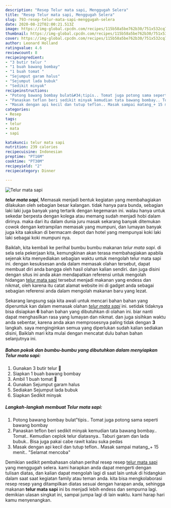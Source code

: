 ```yaml
---
description: "Resep Telur mata sapi, Menggugah Selera"
title: "Resep Telur mata sapi, Menggugah Selera"
slug: 793-resep-telur-mata-sapi-menggugah-selera
date: 2020-08-22T02:00:21.513Z
image: https://img-global.cpcdn.com/recipes/115b58a5be762b30/751x532cq70/telur-mata-sapi-foto-resep-utama.jpg
thumbnail: https://img-global.cpcdn.com/recipes/115b58a5be762b30/751x532cq70/telur-mata-sapi-foto-resep-utama.jpg
cover: https://img-global.cpcdn.com/recipes/115b58a5be762b30/751x532cq70/telur-mata-sapi-foto-resep-utama.jpg
author: Leonard Holland
ratingvalue: 4.6
reviewcount: 8
recipeingredient:
- "3 butir telur "
- "1 buah bawang bombay"
- "1 buah tomat "
- "Sejumput garam halus"
- "Sejumput lada bubuk"
- "Sedikit minyak"
recipeinstructions:
- "Potong bawang bombay bulat&#34;tipis.. Tomat juga potong sama seperti bawang bombay"
- "Panaskan teflon beri sedikit minyak kemudian tata bawang bombay.. Tomat.. Kemudian ceplok telur diatasnya.. Taburi garam dan lada bubuk.. Bisa juga pakai cabe rawit kalau suka pedas"
- "Masak dengan api kecil dan tutup teflon.. Masak sampai matang_+ 15 menit.. &#34;Selamat mencoba&#34;"
categories:
- Resep
tags:
- telur
- mata
- sapi

katakunci: telur mata sapi 
nutrition: 239 calories
recipecuisine: Indonesian
preptime: "PT16M"
cooktime: "PT30M"
recipeyield: "2"
recipecategory: Dinner

---
```



![Telur mata sapi](https://img-global.cpcdn.com/recipes/115b58a5be762b30/751x532cq70/telur-mata-sapi-foto-resep-utama.jpg)

<b><i>telur mata sapi</i></b>, Memasak menjadi bentuk kegiatan yang membahagiakan dilakukan oleh sebagian besar kalangan. tidak hanya para bunda, sebagian laki laki juga banyak yang tertarik dengan kegemaran ini. walau hanya untuk sekedar berpesta dengan kolega atau memang sudah menjadi hobi dalam dirinya. maka dari itu dalam dunia juru masak sekarang banyak ditemukan cowok dengan ketrampilan memasak yang mumpuni, dan lumayan banyak juga kita saksikan di bermacam depot dan hotel yang mempunyai koki laki laki sebagai koki mumpuni nya.

Baiklah, kita kembali ke perihal bumbu bumbu makanan <i>telur mata sapi</i>. di sela sela pekerjaan kita, kemungkinan akan terasa membahagiakan apabila sejenak kita menyediakan sebagian waktu untuk mengolah telur mata sapi ini. dengan kesuksesan anda dalam memasak olahan tersebut, dapat membuat diri anda bangga oleh hasil olahan kalian sendiri. dan juga disini dengan situs ini anda akan mendapatkan referensi untuk mengolah hidangan <u>telur mata sapi</u> tersebut menjadi makanan yang endess dan nikmat, oleh karena itu catat alamat website ini di gadget anda sebagai sebagian referensi anda dalam mengolah makanan baru yang lezat.




Sekarang langsung saja kita awali untuk mencari bahan bahan yang diperuntuk kan dalam memasak olahan <u><i>telur mata sapi</i></u> ini. setidak tidaknya bisa disiapkan <b>6</b> bahan bahan yang dibutuhkan di olahan ini. biar nanti dapat menghasilkan rasa yang lumayan dan nikmat. dan juga sisihkan waktu anda sebentar, karena anda akan memprosesnya paling tidak dengan <b>3</b> langkah. saya menginginkan semua yang diperlukan sudah kalian sediakan disini, Baiklah mari kita mulai dengan mencatat dulu bahan bahan selanjutnya ini.

<!--inarticleads1-->

##### Bahan pokok dan bumbu-bumbu yang dibutuhkan dalam menyiapkan Telur mata sapi:

1. Gunakan 3 butir telur 🥚
1. Siapkan 1 buah bawang bombay
1. Ambil 1 buah tomat 🍅
1. Gunakan Sejumput garam halus
1. Sediakan Sejumput lada bubuk
1. Siapkan Sedikit minyak




<!--inarticleads2-->

##### Langkah-langkah membuat Telur mata sapi:

1. Potong bawang bombay bulat&#34;tipis.. Tomat juga potong sama seperti bawang bombay
1. Panaskan teflon beri sedikit minyak kemudian tata bawang bombay.. Tomat.. Kemudian ceplok telur diatasnya.. Taburi garam dan lada bubuk.. Bisa juga pakai cabe rawit kalau suka pedas
1. Masak dengan api kecil dan tutup teflon.. Masak sampai matang_+ 15 menit.. &#34;Selamat mencoba&#34;




Demikian sedikit pembahasan olahan perihal resep resep <u>telur mata sapi</u> yang menggugah selera. kami harapkan anda dapat mengerti dengan tulisan diatas, dan kalian dapat mengolah lagi di saat lain untuk di hidangkan dalam saat saat kegiatan family atau teman anda. kita bisa mengkolaborasi resep resep yang ditampilkan diatas sesuai dengan harapan anda, sehingga makanan <b>telur mata sapi</b> ini bs menjadi lebih endess dan sempurna lagi. demikian ulasan singkat ini, sampai jumpa lagi di lain waktu. kami harap hari kamu menyenangkan.
